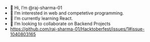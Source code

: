 - 👋 Hi, I’m @raj-sharma-01
- 👀 I’m interested in web and competetive programming.
- 🌱 I’m currently learning React.
- 💞️ I’m looking to collaborate on Backend Projects
- https://github.com/raj-sharma-01/Hacktoberfest/issues/1#issue-1040803165


<!---
raj-sharma-01/raj-sharma-01 is a ✨ special ✨ repository because its `README.md` (this file) appears on your GitHub profile.
You can click the Preview link to take a look at your changes.
--->
